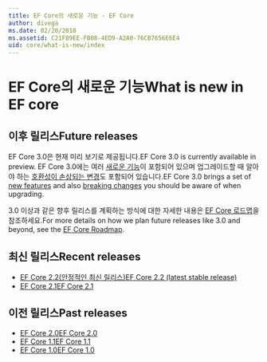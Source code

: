 ```yaml
---
title: EF Core의 새로운 기능 - EF Core
author: divega
ms.date: 02/20/2018
ms.assetid: C21F89EE-FB08-4ED9-A2A0-76CB7656E6E4
uid: core/what-is-new/index
---
```


# <a name="what-is-new-in-ef-core"></a><span data-ttu-id="523f4-102">EF Core의 새로운 기능</span><span class="sxs-lookup"><span data-stu-id="523f4-102">What is new in EF core</span></span>

## <a name="future-releases"></a><span data-ttu-id="523f4-103">이후 릴리스</span><span class="sxs-lookup"><span data-stu-id="523f4-103">Future releases</span></span>

<span data-ttu-id="523f4-104">EF Core 3.0은 현재 미리 보기로 제공됩니다.</span><span class="sxs-lookup"><span data-stu-id="523f4-104">EF Core 3.0 is currently available in preview.</span></span> <span data-ttu-id="523f4-105">EF Core 3.0에는 여러 [새로운 기능](xref:core/what-is-new/ef-core-3.0/features)이 포함되어 있으며 업그레이드할 때 알아야 하는 [호환성이 손상되는 변경](xref:core/what-is-new/ef-core-3.0/breaking-changes)도 포함되어 있습니다.</span><span class="sxs-lookup"><span data-stu-id="523f4-105">EF Core 3.0 brings a set of [new features](xref:core/what-is-new/ef-core-3.0/features) and also [breaking changes](xref:core/what-is-new/ef-core-3.0/breaking-changes) you should be aware of when upgrading.</span></span>

<span data-ttu-id="523f4-106">3.0 이상과 같은 향후 릴리스를 계획하는 방식에 대한 자세한 내용은 [EF Core 로드맵](xref:core/what-is-new/roadmap)을 참조하세요.</span><span class="sxs-lookup"><span data-stu-id="523f4-106">For more details on how we plan future releases like 3.0 and beyond, see the [EF Core Roadmap](xref:core/what-is-new/roadmap).</span></span>

## <a name="recent-releases"></a><span data-ttu-id="523f4-107">최신 릴리스</span><span class="sxs-lookup"><span data-stu-id="523f4-107">Recent releases</span></span>

- [<span data-ttu-id="523f4-108">EF Core 2.2(안정적인 최신 릴리스)</span><span class="sxs-lookup"><span data-stu-id="523f4-108">EF Core 2.2 (latest stable release)</span></span>](xref:core/what-is-new/ef-core-2.2)
- [<span data-ttu-id="523f4-109">EF Core 2.1</span><span class="sxs-lookup"><span data-stu-id="523f4-109">EF Core 2.1</span></span>](xref:core/what-is-new/ef-core-2.1)

## <a name="past-releases"></a><span data-ttu-id="523f4-110">이전 릴리스</span><span class="sxs-lookup"><span data-stu-id="523f4-110">Past releases</span></span>

- [<span data-ttu-id="523f4-111">EF Core 2.0</span><span class="sxs-lookup"><span data-stu-id="523f4-111">EF Core 2.0</span></span>](xref:core/what-is-new/ef-core-2.0)
- [<span data-ttu-id="523f4-112">EF Core 1.1</span><span class="sxs-lookup"><span data-stu-id="523f4-112">EF Core 1.1</span></span>](xref:core/what-is-new/ef-core-1.1)
- [<span data-ttu-id="523f4-113">EF Core 1.0</span><span class="sxs-lookup"><span data-stu-id="523f4-113">EF Core 1.0</span></span>](xref:core/what-is-new/ef-core-1.0)

